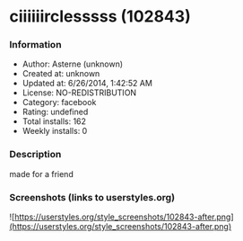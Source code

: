 # ciiiiiirclesssss (102843)

### Information
- Author: Asterne (unknown)
- Created at: unknown
- Updated at: 6/26/2014, 1:42:52 AM
- License: NO-REDISTRIBUTION
- Category: facebook
- Rating: undefined
- Total installs: 162
- Weekly installs: 0


### Description
made for a friend


### Screenshots (links to userstyles.org)
![https://userstyles.org/style_screenshots/102843-after.png](https://userstyles.org/style_screenshots/102843-after.png)


